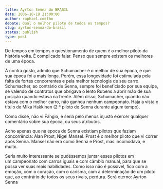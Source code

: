 ```yaml
---
title: Ayrton Senna do BRASIL
date: 2006-10-18 21:00:00
author: raphael.coelho
debate: Qual o melhor piloto de todos os tempos?
slug: ayrton-senna-do-brasil
status: publish 
type: post
---
```


De tempos em tempos o questionamento de quem é o melhor piloto da história volta. É complicado falar. Penso que sempre existem os melhores de uma época.


À contra gosto, admito que Schumacher é o melhor de sua época, e que sua época foi a mais longa. Porém, essa longevidade foi estimulada pela falta de fortes concorrentes e pela melhor tecnologia de seu carro. Schumacher, ao contrário de Senna, sempre foi beneficiado por sua equipe, se valendo de contratos que obrigava o lento Rubens a abrir mão de sua posição quando estava na frente. Além disso, Schumacher, quando não estava com o melhor carro, não ganhou nenhum campeonato. Haja a vista o título de Mika Hakkinen (2 º piloto de Senna durante algum tempo).


Como disse, não vi Fângio, e seria pelo menos injusto exercer qualquer comentário sobre sua época, ou seus atributos.


Acho apenas que na época de Senna existiam pilotos que faziam concorrência: Alan Prost, Nigel Mansel. Prost é o melhor piloto que vi correr após Senna. Mansel não era como Senna e Prost, mas incomodava, e muito. 


Seria muito interessante se pudéssemos juntar esses pilotos em um campeonato com carros iguais e com câmbio manual, para que se possa ver suas reais habilidades. Como isso não é possível, fico com a emoção, com o coração, com o carisma, com a determinação de um piloto que, ao contrário de todos os seus rivais, perdura. Será eterno: Ayrton Senna


 



